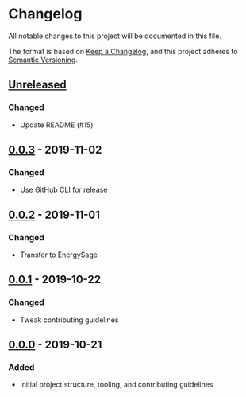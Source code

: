 # Changelog

All notable changes to this project will be documented in this file.

The format is based on [Keep a Changelog](https://keepachangelog.com/en/1.0.0/), and this project adheres to [Semantic Versioning](https://semver.org/spec/v2.0.0.html).

## [Unreleased]

### Changed

- Update README (#15)

## [0.0.3] - 2019-11-02

### Changed

- Use GitHub CLI for release

## [0.0.2] - 2019-11-01

### Changed

- Transfer to EnergySage

## [0.0.1] - 2019-10-22

### Changed

- Tweak contributing guidelines

## [0.0.0] - 2019-10-21

### Added

- Initial project structure, tooling, and contributing guidelines

[Unreleased]: https://github.com/energysage/pytest-quarantine/compare/0.0.3...HEAD
[0.0.3]: https://github.com/energysage/pytest-quarantine/releases/tag/0.0.3
[0.0.2]: https://github.com/energysage/pytest-quarantine/releases/tag/0.0.2
[0.0.1]: https://github.com/energysage/pytest-quarantine/releases/tag/0.0.1
[0.0.0]: https://github.com/energysage/pytest-quarantine/releases/tag/0.0.0
